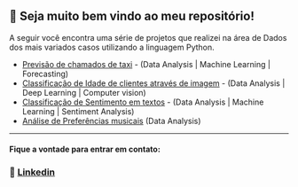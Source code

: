 ## 👻 Seja muito bem vindo ao meu repositório!

A seguir você encontra uma série de projetos que realizei na área de Dados dos mais variados casos utilizando a linguagem Python.
* [Previsão de chamados de taxi](https://github.com/lucas-mithidieri/projetos/blob/main/cab_orders_forecasting.ipynb) - (Data Analysis | Machine Learning | Forecasting)
*  [Classificação de Idade de clientes através de imagem](https://github.com/lucas-mithidieri/projetos/blob/main/image_classification_age_app.ipynb)  - (Data Analysis | Deep Learning | Computer vision)
*  [Classificação de Sentimento em textos](https://github.com/lucas-mithidieri/projetos/blob/main/sentiment_analysis_movies.ipynb) - (Data Analysis | Machine Learning | Sentiment Analysis)
*  [Análise de Preferências musicais](https://github.com/lucas-mithidieri/projetos/blob/main/music_preferences_analysis.ipynb) (Data Analysis)
___
#### Fique a vontade para entrar em contato:
 ### 📧 [Linkedin](https://www.linkedin.com/in/lucas-mithidieri-pires/)


